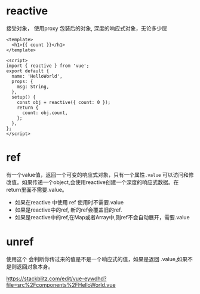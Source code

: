 # reactive
接受对象， 使用proxy 包装后的对象, 深度的响应式对象，无论多少层
```
<template>
  <h1>{{ count }}</h1>
</template>

<script>
import { reactive } from 'vue';
export default {
  name: 'HelloWorld',
  props: {
    msg: String,
  },
  setup() {
    const obj = reactive({ count: 0 });
    return {
      count: obj.count,
    };
  },
};
</script>
```

# ref 
有一个value值，返回一个可变的响应式对象，只有一个属性```.value``` 可以访问和修改值。如果传递一个object,会使用reactive创建一个深度的响应式数据。在
return里面不需要.value。

- 如果在reactive 中使用 ref 使用时不需要.value
- 如果是reactive中的ref, 新的ref会覆盖旧的ref.
- 如果是reactive中的ref,在Map或者Array中,则ref不会自动展开，需要.value

# unref
使用这个 会判断你传过来的值是不是一个响应式的值，如果是返回 .value,如果不是则返回对象本身。

https://stackblitz.com/edit/vue-eywdhd?file=src%2Fcomponents%2FHelloWorld.vue
